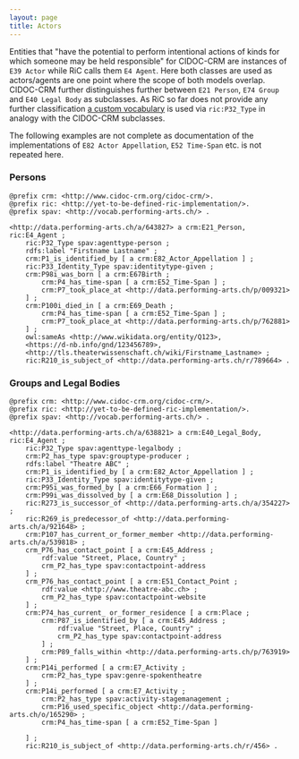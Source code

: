 ```yaml
---
layout: page
title: Actors
---
```


Entities that "have the potential to perform intentional actions of kinds for which someone may be held responsible" for CIDOC-CRM are instances of `E39 Actor` while RiC calls them `E4 Agent`. Here both classes are used as actors/agents are one point where the scope of both models overlap. CIDOC-CRM further distinguishes further between 
`E21 Person`, `E74 Group` and `E40 Legal Body` as subclasses. As RiC so far does not provide any further classification [a custom vocabulary](https://sapa.github.io/spa-vocabulary/#http://vocab.performing-arts.ch/agenttype) is used via `ric:P32_Type` in analogy with the CIDOC-CRM subclasses.

The following examples are not complete as documentation of the implementations of `E82 Actor Appellation`, `E52 Time-Span` etc. is not repeated here.

### Persons

```ttl
@prefix crm: <http://www.cidoc-crm.org/cidoc-crm/>.
@prefix ric: <http://yet-to-be-defined-ric-implementation/>.
@prefix spav: <http://vocab.performing-arts.ch/> .

<http://data.performing-arts.ch/a/643827> a crm:E21_Person, ric:E4_Agent ;
	ric:P32_Type spav:agenttype-person ;
	rdfs:label "Firstname Lastname" ;
	crm:P1_is_identified_by [ a crm:E82_Actor_Appellation ] ;
	ric:P33_Identity_Type spav:identitytype-given ;
	crm:P98i_was_born [ a crm:E67Birth ;
		crm:P4_has_time-span [ a crm:E52_Time-Span ] ;
		crm:P7_took_place_at <http://data.performing-arts.ch/p/009321>
	] ;
	crm:P100i_died_in [ a crm:E69_Death ;
		crm:P4_has_time-span [ a crm:E52_Time-Span ] ;
		crm:P7_took_place_at <http://data.performing-arts.ch/p/762881>
	] ;
	owl:sameAs <http://www.wikidata.org/entity/Q123>, 
	<https://d-nb.info/gnd/123456789>, 
	<http://tls.theaterwissenschaft.ch/wiki/Firstname_Lastname> ;
	ric:R210_is_subject_of <http://data.performing-arts.ch/r/789664> .
```

### Groups and Legal Bodies

```ttl
@prefix crm: <http://www.cidoc-crm.org/cidoc-crm/>.
@prefix ric: <http://yet-to-be-defined-ric-implementation/>.
@prefix spav: <http://vocab.performing-arts.ch/> .

<http://data.performing-arts.ch/a/638821> a crm:E40_Legal_Body, ric:E4_Agent ;
	ric:P32_Type spav:agenttype-legalbody ;
	crm:P2_has_type spav:grouptype-producer ;
	rdfs:label "Theatre ABC" ;
	crm:P1_is_identified_by [ a crm:E82_Actor_Appellation ] ;
	ric:P33_Identity_Type spav:identitytype-given ;
	crm:P95i_was_formed_by [ a crm:E66_Formation ] ;
	crm:P99i_was_dissolved_by [ a crm:E68_Dissolution ] ;
	ric:R273_is_successor_of <http://data.performing-arts.ch/a/354227> ;
	ric:R269_is_predecessor_of <http://data.performing-arts.ch/a/921648> ;
	crm:P107_has_current_or_former_member <http://data.performing-arts.ch/a/539818> ;
	crm_P76_has_contact_point [ a crm:E45_Address ;
		rdf:value "Street, Place, Country" ;
		crm_P2_has_type spav:contactpoint-address
	] ;
	crm_P76_has_contact_point [ a crm:E51_Contact_Point ;
		rdf:value <http://www.theatre-abc.ch> ;
		crm_P2_has_type spav:contactpoint-website
	] ;
	crm:P74_has_current_ or_former_residence [ a crm:Place ;
		crm:P87_is_identified_by [ a crm:E45_Address ;
			rdf:value "Street, Place, Country" ;
			crm_P2_has_type spav:contactpoint-address
		] ;
		crm:P89_falls_within <http://data.performing-arts.ch/p/763919>
	] ;
	crm:P14i_performed [ a crm:E7_Activity ;
		crm:P2_has_type spav:genre-spokentheatre
	] ;
	crm:P14i_performed [ a crm:E7_Activity ;
		crm:P2_has_type spav:activity-stagemanagement ;
		crm:P16_used_specific_object <http://data.performing-arts.ch/o/165290> ;
		crm:P4_has_time-span [ a crm:E52_Time-Span ]

	] ;
	ric:R210_is_subject_of <http://data.performing-arts.ch/r/456> .
```

<!-- TODO: How to represent the temporalities of memberships? -->
<!-- TODO: How to represent that one actor/agent controls another? -->
<!-- TODO: Change the two identical blank node addresses into into one entity with URI? -->

